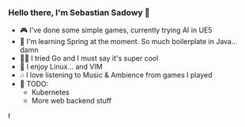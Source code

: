 ### Hello there, I'm Sebastian Sadowy 👋

 - 🎮 I've done some simple games, currently trying AI in UE5
 - 🍃 I'm learning Spring at the moment. So much boilerplate in Java... damn 
 - 🏃‍♀️ I tried Go and I must say it's super cool
 - 🐧 I enjoy Linux... and VIM
 - 🎶 I love listening to Music & Ambience from games I played
 - 🌱 TODO:
   * Kubernetes
   * More web backend stuff
<!--START_SECTION:waka-->
<!--END_SECTION:waka-->ł
